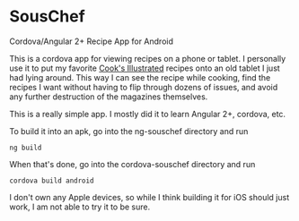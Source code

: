 # SousChef
Cordova/Angular 2+ Recipe App for Android

This is a cordova app for viewing recipes on a phone or tablet.  I personally use it to put my favorite <a href="https://www.cooksillustrated.com">Cook's Illustrated</a> recipes onto an old tablet I just had lying around.  This way I can see the recipe while cooking, find the recipes I want without having to flip through dozens of issues, and avoid any further destruction of the magazines themselves.

This is a really simple app.  I mostly did it to learn Angular 2+, cordova, etc.

To build it into an apk, go into the ng-souschef directory and run 

```ng build```

When that's done, go into the cordova-souschef directory and run

```cordova build android```

I don't own any Apple devices, so while I think building it for iOS should just work, I am not able to try it to be sure.
